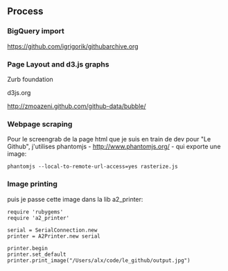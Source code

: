 ## Process

### BigQuery import

https://github.com/igrigorik/githubarchive.org

### Page Layout and d3.js graphs

Zurb foundation

d3js.org

http://zmoazeni.github.com/github-data/bubble/

### Webpage scraping

Pour le screengrab de la page html que je suis en train de dev pour "Le Github", j'utilises phantomjs - http://www.phantomjs.org/ - qui exporte une image:

```
phantomjs --local-to-remote-url-access=yes rasterize.js
```

### Image printing

puis je passe cette image dans la lib a2_printer:

```
require 'rubygems'
require 'a2_printer'

serial = SerialConnection.new
printer = A2Printer.new serial

printer.begin
printer.set_default
printer.print_image("/Users/alx/code/le_github/output.jpg")
```


